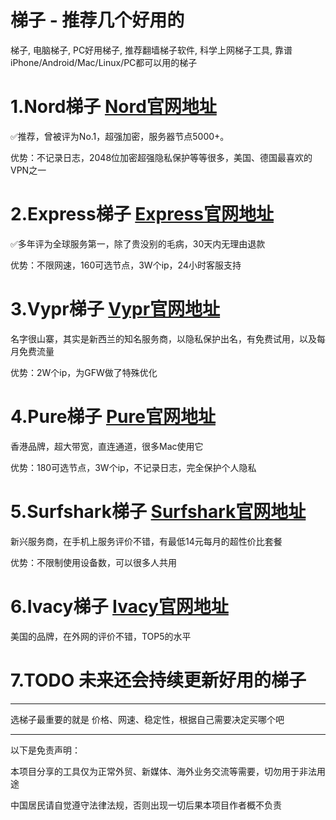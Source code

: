# 梯子 - 推荐几个好用的
梯子, 电脑梯子, PC好用梯子, 推荐翻墙梯子软件, 科学上网梯子工具, 靠谱iPhone/Android/Mac/Linux/PC都可以用的梯子

# 1.Nord梯子   [Nord官网地址](https://dwz.cn/KInGtfPd)
✅推荐，曾被评为No.1，超强加密，服务器节点5000+。

优势：不记录日志，2048位加密超强隐私保护等等很多，美国、德国最喜欢的VPN之一

# 2.Express梯子 [Express官网地址](https://dwz.cn/2sM2OgPy)
✅多年评为全球服务第一，除了贵没别的毛病，30天内无理由退款

优势：不限网速，160可选节点，3W个ip，24小时客服支持

# 3.Vypr梯子 [Vypr官网地址](https://dwz.cn/oL46PiPj)
名字很山寨，其实是新西兰的知名服务商，以隐私保护出名，有免费试用，以及每月免费流量

优势：2W个ip，为GFW做了特殊优化

# 4.Pure梯子 [Pure官网地址](https://dwz.cn/BjfjC378)
香港品牌，超大带宽，直连通道，很多Mac使用它

优势：180可选节点，3W个ip，不记录日志，完全保护个人隐私

# 5.Surfshark梯子 [Surfshark官网地址](https://dwz.cn/HhgQ2u6B)
新兴服务商，在手机上服务评价不错，有最低14元每月的超性价比套餐

优势：不限制使用设备数，可以很多人共用

# 6.Ivacy梯子 [Ivacy官网地址](https://dwz.cn/t12O0l3F)
美国的品牌，在外网的评价不错，TOP5的水平

# 7.TODO 未来还会持续更新好用的梯子

----

选梯子最重要的就是 价格、网速、稳定性，根据自己需要决定买哪个吧

----

以下是免责声明：

本项目分享的工具仅为正常外贸、新媒体、海外业务交流等需要，切勿用于非法用途

中国居民请自觉遵守法律法规，否则出现一切后果本项目作者概不负责
